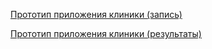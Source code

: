 [Прототип приложения клиники (запись)](https://www.figma.com/proto/oqIsgAesXpyG6jmAnyObyS/%D0%94%D0%97-%D0%A1%D0%BF%D1%80%D0%B8%D0%BD%D1%82-6-v.2--Copy-?node-id=203-117&t=VB9GsZ9wi9AUIkBU-1)

[Прототип приложения клиники (результаты)](https://www.figma.com/design/cKWNzFrcjE3onEstHp5o0f/%D0%A0%D0%B0%D0%B1%D0%BE%D1%87%D0%B8%D0%B9-%D1%84%D0%B0%D0%B9%D0%BB-%D1%81-%D0%BF%D1%80%D0%BE%D1%82%D0%BE%D1%82%D0%B8%D0%BF%D0%B0%D0%BC%D0%B8--Copy-?node-id=0-1&p=f&t=T7PU9qqSSXzp4bYQ-0)
